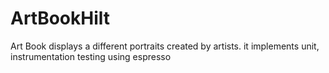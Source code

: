 # ArtBookHilt
 Art Book displays a different portraits created by artists. it implements unit, instrumentation testing using espresso
